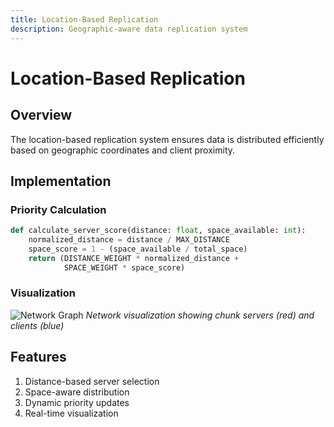 ```yaml
---
title: Location-Based Replication
description: Geographic-aware data replication system
---
```


# Location-Based Replication

## Overview

The location-based replication system ensures data is distributed efficiently based on geographic coordinates and client proximity.

## Implementation

### Priority Calculation
```python
def calculate_server_score(distance: float, space_available: int):
    normalized_distance = distance / MAX_DISTANCE
    space_score = 1 - (space_available / total_space)
    return (DISTANCE_WEIGHT * normalized_distance + 
            SPACE_WEIGHT * space_score)
```

### Visualization

![Network Graph](/images/network-graph.png)
*Network visualization showing chunk servers (red) and clients (blue)*

## Features
1. Distance-based server selection
2. Space-aware distribution
3. Dynamic priority updates
4. Real-time visualization 